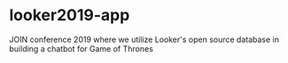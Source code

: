 # looker2019-app
JOIN conference 2019 where we utilize Looker's open source database in building a chatbot for Game of Thrones
